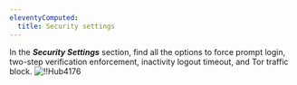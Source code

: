 ```yaml
---
eleventyComputed:
  title: Security settings
---
```

In the ***Security Settings*** section, find all the options to force prompt login, two-step verification enforcement, inactivity logout timeout, and Tor traffic block.
![!!Hub4176](https://cdnweb.devolutions.net/docs/en/hub/Hub4176.png)

